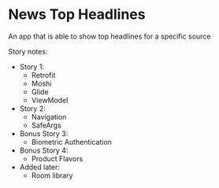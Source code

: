 # News Top Headlines
An app that is able to show top headlines for a specific source

Story notes:
* Story 1:
  * Retrofit
  * Moshi
  * Glide
  * ViewModel
* Story 2:
  * Navigation
  * SafeArgs
* Bonus Story 3:
  * Biometric Authentication
* Bonus Story 4:
  * Product Flavors
* Added later:
  * Room library
